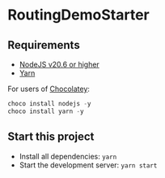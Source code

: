 # RoutingDemoStarter

## Requirements

- [NodeJS v20.6 or higher](https://nodejs.org/)
- [Yarn](https://yarnpkg.com/)

For users of [Chocolatey](https://chocolatey.org/):

```powershell
choco install nodejs -y
choco install yarn -y
```

## Start this project

- Install all dependencies: `yarn`
- Start the development server: `yarn start`
